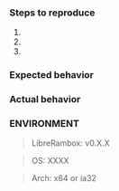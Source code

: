 <!-- Please complete the follow issue template. If is not an issue, feel free to remove the steps and behaviors -->

### Steps to reproduce

1. 
2. 
3. 

### Expected behavior

<!-- Write here -->

### Actual behavior

<!-- Write here -->

### ENVIRONMENT

<!-- Complete your environment -->

> LibreRambox: v0.X.X

> OS: XXXX

> Arch: x64 or ia32
